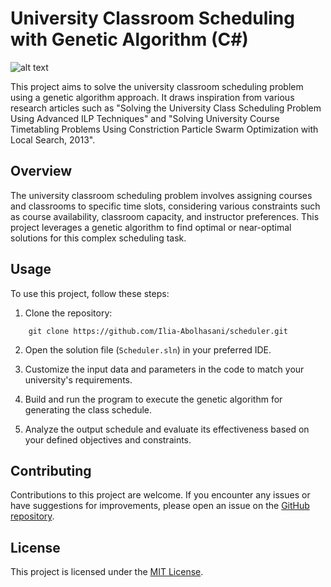 # University Classroom Scheduling with Genetic Algorithm (C#)

![alt text](https://github.com/Ilia-Abolhasani/scheduler/blob/master/DB%20diagram.jpg?raw=true)

This project aims to solve the university classroom scheduling problem using a genetic algorithm approach. It draws inspiration from various research articles such as "Solving the University Class Scheduling Problem Using Advanced ILP Techniques" and "Solving University Course Timetabling Problems Using Constriction Particle Swarm Optimization with Local Search, 2013". 

## Overview

The university classroom scheduling problem involves assigning courses and classrooms to specific time slots, considering various constraints such as course availability, classroom capacity, and instructor preferences. This project leverages a genetic algorithm to find optimal or near-optimal solutions for this complex scheduling task.

## Usage

To use this project, follow these steps:

1. Clone the repository:
```shell
    git clone https://github.com/Ilia-Abolhasani/scheduler.git
```

2. Open the solution file (`Scheduler.sln`) in your preferred IDE.

3. Customize the input data and parameters in the code to match your university's requirements.

4. Build and run the program to execute the genetic algorithm for generating the class schedule.

5. Analyze the output schedule and evaluate its effectiveness based on your defined objectives and constraints.

## Contributing

Contributions to this project are welcome. If you encounter any issues or have suggestions for improvements, please open an issue on the [GitHub repository](https://github.com/Ilia-Abolhasani/scheduler/issues).

## License
This project is licensed under the [MIT License](LICENSE).
